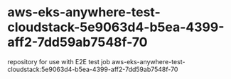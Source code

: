 # aws-eks-anywhere-test-cloudstack-5e9063d4-b5ea-4399-aff2-7dd59ab7548f-70
repository for use with E2E test job aws-eks-anywhere-test-cloudstack:5e9063d4-b5ea-4399-aff2-7dd59ab7548f-70
